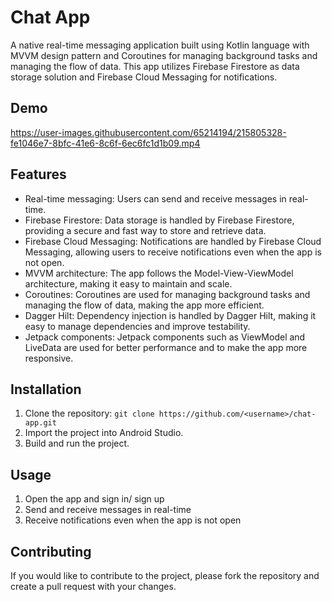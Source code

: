 # Chat App

A native real-time messaging application built using Kotlin language with MVVM design pattern and Coroutines for managing background tasks and managing the flow of data. This app utilizes Firebase Firestore as data storage solution and Firebase Cloud Messaging for notifications.

## Demo

https://user-images.githubusercontent.com/65214194/215805328-fe1046e7-8bfc-41e6-8c6f-6ec6fc1d1b09.mp4

## Features
- Real-time messaging: Users can send and receive messages in real-time.
- Firebase Firestore: Data storage is handled by Firebase Firestore, providing a secure and fast way to store and retrieve data.
- Firebase Cloud Messaging: Notifications are handled by Firebase Cloud Messaging, allowing users to receive notifications even when the app is not open.
- MVVM architecture: The app follows the Model-View-ViewModel architecture, making it easy to maintain and scale.
- Coroutines: Coroutines are used for managing background tasks and managing the flow of data, making the app more efficient.
- Dagger Hilt: Dependency injection is handled by Dagger Hilt, making it easy to manage dependencies and improve testability.
- Jetpack components: Jetpack components such as ViewModel and LiveData are used for better performance and to make the app more responsive.

## Installation
1. Clone the repository: `git clone https://github.com/<username>/chat-app.git`
2. Import the project into Android Studio.
3. Build and run the project.

## Usage
1. Open the app and sign in/ sign up
2. Send and receive messages in real-time
3. Receive notifications even when the app is not open

## Contributing
If you would like to contribute to the project, please fork the repository and create a pull request with your changes.
